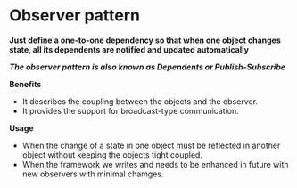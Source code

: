 # Observer pattern

**Just define a one-to-one dependency so that when one object changes state, 
all its dependents are notified and updated automatically**

_**The observer pattern is also known as Dependents or Publish-Subscribe**_

**Benefits**

- It describes the coupling between the objects and the observer.
- It provides the support for broadcast-type communication.

**Usage**

- When the change of a state in one object must be reflected in another object without keeping the objects tight coupled.
- When the framework we writes and needs to be enhanced in future with new observers with minimal chamges.
